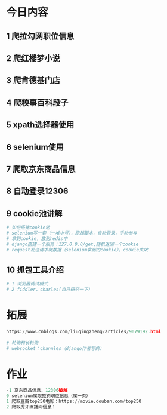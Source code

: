 # 今日内容

## 1 爬拉勾网职位信息

## 2 爬红楼梦小说

## 3 爬肯德基门店

## 4 爬糗事百科段子

## 5 xpath选择器使用

## 6 selenium使用

## 7 爬取京东商品信息

## 8 自动登录12306

## 9 cookie池讲解

```python
# 如何搭建cookie池
# selenium写一套（一堆小号），跑起脚本，自动登录，手动参与
# 拿到cookie，放到redis中
# django搭建一个服务：127.0.0.0/get,随机返回一个cookie
# request发送请求爬数据（selenium拿到的cookie），cookie失效
```

## 10 抓包工具介绍

```python
# 1 浏览器调试模式
# 2 fiddler，charles(自己研究一下)

```
# 拓展

```python
https://www.cnblogs.com/liuqingzheng/articles/9079192.html
    
# 轮询和长轮询
# websocket：channles（django作者写的）
```

# 作业

```python
-1 京东商品信息，12306破解
0 selenium爬取拉钩职位信息（爬一页）
1 爬取豆瓣top250电影：https://movie.douban.com/top250
2 爬取虎牙直播间信息：
```

